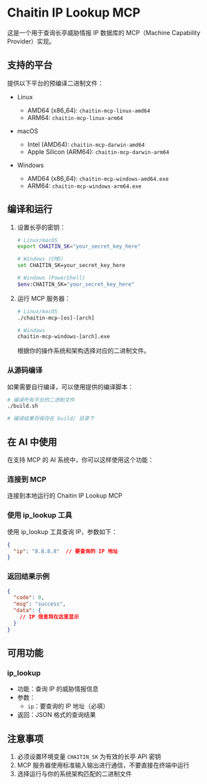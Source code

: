 # Chaitin IP Lookup MCP

这是一个用于查询长亭威胁情报 IP 数据库的 MCP（Machine Capability Provider）实现。

## 支持的平台

提供以下平台的预编译二进制文件：

- Linux
  - AMD64 (x86_64): `chaitin-mcp-linux-amd64`
  - ARM64: `chaitin-mcp-linux-arm64`

- macOS
  - Intel (AMD64): `chaitin-mcp-darwin-amd64`
  - Apple Silicon (ARM64): `chaitin-mcp-darwin-arm64`

- Windows
  - AMD64 (x86_64): `chaitin-mcp-windows-amd64.exe`
  - ARM64: `chaitin-mcp-windows-arm64.exe`

## 编译和运行

1. 设置长亭的密钥：

   ```bash
   # Linux/macOS
   export CHAITIN_SK="your_secret_key_here"
   
   # Windows (CMD)
   set CHAITIN_SK=your_secret_key_here
   
   # Windows (PowerShell)
   $env:CHAITIN_SK="your_secret_key_here"
   ```

2. 运行 MCP 服务器：

   ```bash
   # Linux/macOS
   ./chaitin-mcp-[os]-[arch]
   
   # Windows
   chaitin-mcp-windows-[arch].exe
   ```

   根据你的操作系统和架构选择对应的二进制文件。

### 从源码编译

如果需要自行编译，可以使用提供的编译脚本：

```bash
# 编译所有平台的二进制文件
./build.sh

# 编译结果将保存在 build/ 目录下
```

## 在 AI 中使用

在支持 MCP 的 AI 系统中，你可以这样使用这个功能：

### 连接到 MCP

连接到本地运行的 Chaitin IP Lookup MCP

### 使用 ip_lookup 工具

使用 ip_lookup 工具查询 IP，参数如下：
```json
{
  "ip": "8.8.8.8"  // 要查询的 IP 地址
}
```

### 返回结果示例

```json
{
  "code": 0,
  "msg": "success",
  "data": {
    // IP 信息将在这里显示
  }
}
```

## 可用功能

### ip_lookup

- 功能：查询 IP 的威胁情报信息
- 参数：
  - `ip`：要查询的 IP 地址（必填）
- 返回：JSON 格式的查询结果

## 注意事项

1. 必须设置环境变量 `CHAITIN_SK` 为有效的长亭 API 密钥
2. MCP 服务器使用标准输入输出进行通信，不要直接在终端中运行
3. 选择运行与你的系统架构匹配的二进制文件
